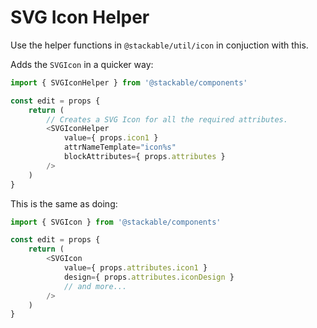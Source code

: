 # SVG Icon Helper

Use the helper functions in `@stackable/util/icon` in conjuction with this.

Adds the `SVGIcon` in a quicker way:

```js
import { SVGIconHelper } from '@stackable/components'

const edit = props {
	return (
		// Creates a SVG Icon for all the required attributes.
		<SVGIconHelper
			value={ props.icon1 }
			attrNameTemplate="icon%s"
			blockAttributes={ props.attributes }
		/>
	)
}
```

This is the same as doing:

```js
import { SVGIcon } from '@stackable/components'

const edit = props {
	return (
		<SVGIcon
			value={ props.attributes.icon1 }
			design={ props.attributes.iconDesign }
			// and more...
		/>
	)
}
```
